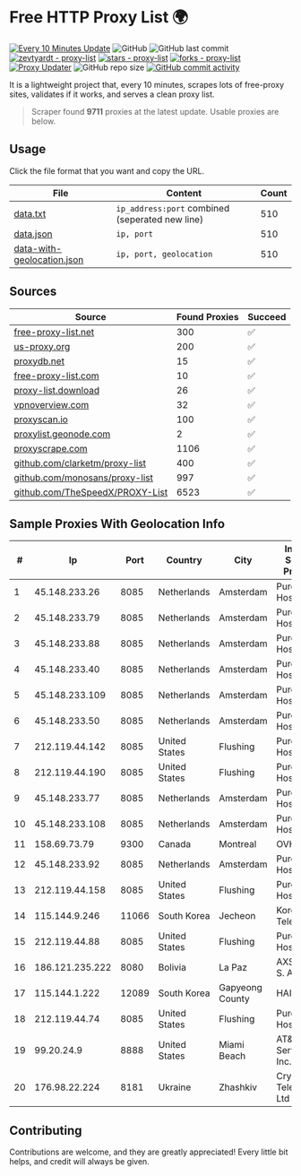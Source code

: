 
# Free HTTP Proxy List 🌍

[![Every 10 Minutes Update](https://github.com/mertguvencli/http-proxy-list/actions/workflows/main.yml/badge.svg?branch=main)](https://github.com/mertguvencli/http-proxy-list/actions/workflows/main.yml)
![GitHub](https://img.shields.io/github/license/mertguvencli/http-proxy-list)
![GitHub last commit](https://img.shields.io/github/last-commit/mertguvencli/http-proxy-list)
[![zevtyardt - proxy-list](https://img.shields.io/static/v1?label=zevtyardt&message=proxy-list&color=blue&logo=github)](https://github.com/zevtyardt/proxy-list "Go to GitHub repo")
[![stars - proxy-list](https://img.shields.io/github/stars/zevtyardt/proxy-list?style=social)](https://github.com/zevtyardt/proxy-list)
[![forks - proxy-list](https://img.shields.io/github/forks/zevtyardt/proxy-list?style=social)](https://github.com/zevtyardt/proxy-list)
[![Proxy Updater](https://github.com/zevtyardt/proxy-list/workflows/Proxy%20Updater/badge.svg)](https://github.com/zevtyardt/proxy-list/actions?query=workflow:"Proxy+Updater")
![GitHub repo size](https://img.shields.io/github/repo-size/zevtyardt/proxy-list)
[![GitHub commit activity](https://img.shields.io/github/commit-activity/m/zevtyardt/proxy-list?logo=commits)](https://github.com/zevtyardt/proxy-list/commits/main)

It is a lightweight project that, every 10 minutes, scrapes lots of free-proxy sites, validates if it works, and serves a clean proxy list.

> Scraper found **9711** proxies at the latest update. Usable proxies are below.

## Usage

Click the file format that you want and copy the URL.

|File|Content|Count|
|----|-------|-----|
|[data.txt](https://raw.githubusercontent.com/mertguvencli/http-proxy-list/main/proxy-list/data.txt)|`ip_address:port` combined (seperated new line)|510|
|[data.json](https://raw.githubusercontent.com/mertguvencli/http-proxy-list/main/proxy-list/data.json)|`ip, port`|510|
|[data-with-geolocation.json](https://raw.githubusercontent.com/mertguvencli/http-proxy-list/main/proxy-list/data-with-geolocation.json)|`ip, port, geolocation`|510|

## Sources

|Source|Found Proxies|Succeed|
|------|-------------|-------|
|[free-proxy-list.net](https://free-proxy-list.net)|300|✅|
|[us-proxy.org](https://www.us-proxy.org)|200|✅|
|[proxydb.net](http://proxydb.net)|15|✅|
|[free-proxy-list.com](https://free-proxy-list.com/?page=&port=&type%5B%5D=http&type%5B%5D=https&up_time=0&search=Search)|10|✅|
|[proxy-list.download](https://www.proxy-list.download/HTTP)|26|✅|
|[vpnoverview.com](https://vpnoverview.com/privacy/anonymous-browsing/free-proxy-servers)|32|✅|
|[proxyscan.io](https://www.proxyscan.io)|100|✅|
|[proxylist.geonode.com](https://proxylist.geonode.com/api/proxy-list?limit=300&page=1&sort_by=lastChecked&sort_type=desc&protocols=http,https)|2|✅|
|[proxyscrape.com](https://api.proxyscrape.com/v2/?request=displayproxies&protocol=http&timeout=10000&country=all&ssl=all&anonymity=all)|1106|✅|
|[github.com/clarketm/proxy-list](https://raw.githubusercontent.com/clarketm/proxy-list/master/proxy-list-raw.txt)|400|✅|
|[github.com/monosans/proxy-list](https://raw.githubusercontent.com/monosans/proxy-list/main/proxies/http.txt)|997|✅|
|[github.com/TheSpeedX/PROXY-List](https://raw.githubusercontent.com/TheSpeedX/PROXY-List/master/http.txt)|6523|✅|


## Sample Proxies With Geolocation Info

|#|Ip|Port|Country|City|Internet Service Provider|
|-|--|----|-------|----|-------------------------|
|1|45.148.233.26|8085|Netherlands|Amsterdam|PureVoltage Hosting Inc.|
|2|45.148.233.79|8085|Netherlands|Amsterdam|PureVoltage Hosting Inc.|
|3|45.148.233.88|8085|Netherlands|Amsterdam|PureVoltage Hosting Inc.|
|4|45.148.233.40|8085|Netherlands|Amsterdam|PureVoltage Hosting Inc.|
|5|45.148.233.109|8085|Netherlands|Amsterdam|PureVoltage Hosting Inc.|
|6|45.148.233.50|8085|Netherlands|Amsterdam|PureVoltage Hosting Inc.|
|7|212.119.44.142|8085|United States|Flushing|PureVoltage Hosting Inc.|
|8|212.119.44.190|8085|United States|Flushing|PureVoltage Hosting Inc.|
|9|45.148.233.77|8085|Netherlands|Amsterdam|PureVoltage Hosting Inc.|
|10|45.148.233.108|8085|Netherlands|Amsterdam|PureVoltage Hosting Inc.|
|11|158.69.73.79|9300|Canada|Montreal|OVH SAS|
|12|45.148.233.92|8085|Netherlands|Amsterdam|PureVoltage Hosting Inc.|
|13|212.119.44.158|8085|United States|Flushing|PureVoltage Hosting Inc.|
|14|115.144.9.246|11066|South Korea|Jecheon|Korea Telecom|
|15|212.119.44.88|8085|United States|Flushing|PureVoltage Hosting Inc.|
|16|186.121.235.222|8080|Bolivia|La Paz|AXS Bolivia S. A.|
|17|115.144.1.222|12089|South Korea|Gapyeong County|HAIonNet|
|18|212.119.44.74|8085|United States|Flushing|PureVoltage Hosting Inc.|
|19|99.20.24.9|8888|United States|Miami Beach|AT&T Services, Inc.|
|20|176.98.22.224|8181|Ukraine|Zhashkiv|Crystal Telecom Ltd|



## Contributing

Contributions are welcome, and they are greatly appreciated! Every
little bit helps, and credit will always be given.

